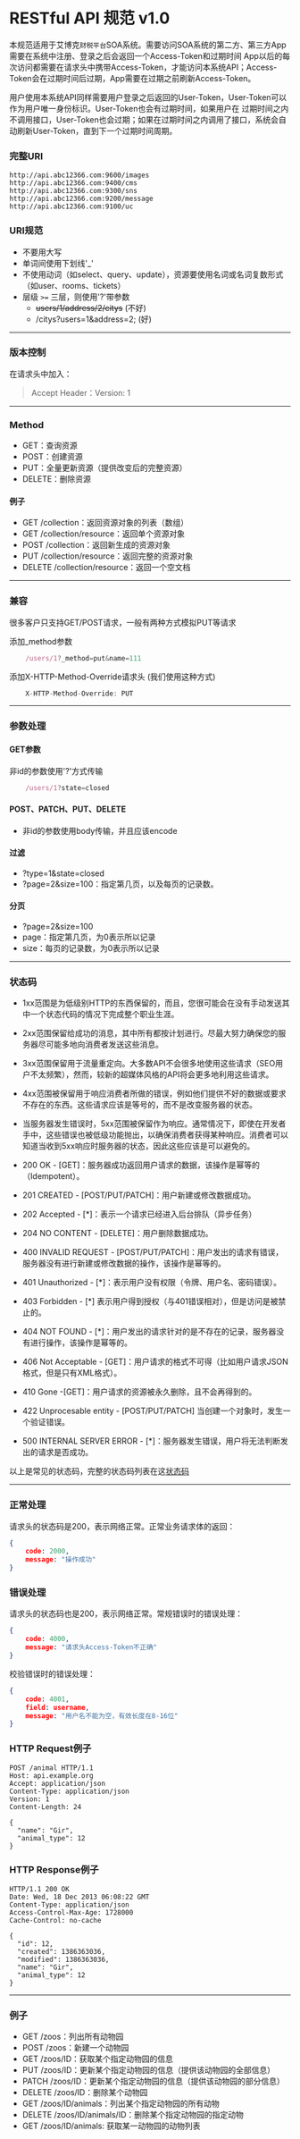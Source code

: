# RESTful API 规范 v1.0

本规范适用于艾博克`财税平台`SOA系统。需要访问SOA系统的第二方、第三方App需要在系统中注册、登录之后会返回一个Access-Token和过期时间
App以后的每次访问都需要在请求头中携带Access-Token，才能访问本系统API；Access-Token会在过期时间后过期，App需要在过期之前刷新Access-Token。

用户使用本系统API同样需要用户登录之后返回的User-Token，User-Token可以作为用户唯一身份标识。User-Token也会有过期时间，如果用户在
过期时间之内不调用接口，User-Token也会过期；如果在过期时间之内调用了接口，系统会自动刷新User-Token，直到下一个过期时间周期。

### 完整URI

	http://api.abc12366.com:9600/images
	http://api.abc12366.com:9400/cms
	http://api.abc12366.com:9300/sns
	http://api.abc12366.com:9200/message
	http://api.abc12366.com:9100/uc

### URI规范
* 不要用大写
* 单词间使用下划线'_'
* 不使用动词（如select、query、update），资源要使用名词或名词复数形式（如user、rooms、tickets）
* 层级 `>=` 三层，则使用'?'带参数
	+ ~~users/1/address/2/citys~~ (不好)
	+ /citys?users=1&address=2; (好)

---

### 版本控制
在请求头中加入：
> Accept Header：Version: 1

---

### Method
* GET：查询资源
* POST：创建资源
* PUT：全量更新资源（提供改变后的完整资源）
* DELETE：删除资源

#### 例子
* GET /collection：返回资源对象的列表（数组）
* GET /collection/resource：返回单个资源对象
* POST /collection：返回新生成的资源对象
* PUT /collection/resource：返回完整的资源对象
* DELETE /collection/resource：返回一个空文档

---

### 兼容
很多客户只支持GET/POST请求，一般有两种方式模拟PUT等请求

添加_method参数
```javascript
	/users/1?_method=put&name=111
```
添加X-HTTP-Method-Override请求头 (我们使用这种方式)
```javascript
	X-HTTP-Method-Override: PUT
```

---

### 参数处理

#### GET参数
非id的参数使用'?'方式传输
```javascript
	/users/1?state=closed
```
#### POST、PATCH、PUT、DELETE
* 非id的参数使用body传输，并且应该encode

#### 过滤
* ?type=1&state=closed
* ?page=2&size=100：指定第几页，以及每页的记录数。

#### 分页
* ?page=2&size=100
* page：指定第几页，为0表示所以记录
* size：每页的记录数，为0表示所以记录

---

### 状态码

* 1xx范围是为低级别HTTP的东西保留的，而且，您很可能会在没有手动发送其中一个状态代码的情况下完成整个职业生涯。
* 2xx范围保留给成功的消息，其中所有都按计划进行。尽最大努力确保您的服务器尽可能多地向消费者发送这些消息。
* 3xx范围保留用于流量重定向。大多数API不会很多地使用这些请求（SEO用户不太频繁），然而，较新的超媒体风格的API将会更多地利用这些请求。
* 4xx范围被保留用于响应消费者所做的错误，例如他们提供不好的数据或要求不存在的东西。这些请求应该是等号的，而不是改变服务器的状态。
* 当服务器发生错误时，5xx范围被保留作为响应。通常情况下，即使在开发者手中，这些错误也被低级功能抛出，以确保消费者获得某种响应。消费者可以知道当收到5xx响应时服务器的状态，因此这些应该是可以避免的。

* 200 OK - [GET]：服务器成功返回用户请求的数据，该操作是幂等的（Idempotent）。
* 201 CREATED - [POST/PUT/PATCH]：用户新建或修改数据成功。
* 202 Accepted - [*]：表示一个请求已经进入后台排队（异步任务）
* 204 NO CONTENT - [DELETE]：用户删除数据成功。
* 400 INVALID REQUEST - [POST/PUT/PATCH]：用户发出的请求有错误，服务器没有进行新建或修改数据的操作，该操作是幂等的。
* 401 Unauthorized - [*]：表示用户没有权限（令牌、用户名、密码错误）。
* 403 Forbidden - [*] 表示用户得到授权（与401错误相对），但是访问是被禁止的。
* 404 NOT FOUND - [*]：用户发出的请求针对的是不存在的记录，服务器没有进行操作，该操作是幂等的。
* 406 Not Acceptable - [GET]：用户请求的格式不可得（比如用户请求JSON格式，但是只有XML格式）。
* 410 Gone -[GET]：用户请求的资源被永久删除，且不会再得到的。
* 422 Unprocesable entity - [POST/PUT/PATCH] 当创建一个对象时，发生一个验证错误。
* 500 INTERNAL SERVER ERROR - [*]：服务器发生错误，用户将无法判断发出的请求是否成功。

以上是常见的状态码，完整的状态码列表在这[状态码](http://www.restapitutorial.com/httpstatuscodes.html)

---

### 正常处理
请求头的状态码是200，表示网络正常。正常业务请求体的返回：
```json
{
	code: 2000,
    message: "操作成功"
}
```

### 错误处理
请求头的状态码也是200，表示网络正常。常规错误时的错误处理：
```json
{
	code: 4000,
    message: "请求头Access-Token不正确"
}
```

校验错误时的错误处理：
```json
{
	code: 4001,
	field: username,
	message: "用户名不能为空，有效长度在8-16位"
}
```

### HTTP Request例子
```
POST /animal HTTP/1.1
Host: api.example.org
Accept: application/json
Content-Type: application/json
Version: 1
Content-Length: 24
 
{
  "name": "Gir",
  "animal_type": 12
}
```

### HTTP Response例子
```
HTTP/1.1 200 OK
Date: Wed, 18 Dec 2013 06:08:22 GMT
Content-Type: application/json
Access-Control-Max-Age: 1728000
Cache-Control: no-cache
 
{
  "id": 12,
  "created": 1386363036,
  "modified": 1386363036,
  "name": "Gir",
  "animal_type": 12
}
```

---

### 例子
* GET /zoos：列出所有动物园
* POST /zoos：新建一个动物园
* GET /zoos/ID：获取某个指定动物园的信息
* PUT /zoos/ID：更新某个指定动物园的信息（提供该动物园的全部信息）
* PATCH /zoos/ID：更新某个指定动物园的信息（提供该动物园的部分信息）
* DELETE /zoos/ID：删除某个动物园
* GET /zoos/ID/animals：列出某个指定动物园的所有动物
* DELETE /zoos/ID/animals/ID：删除某个指定动物园的指定动物
* GET /zoos/ID/animals: 获取某一动物园的动物列表

